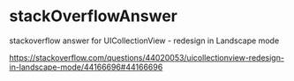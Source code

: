 # stackOverflowAnswer
stackoverflow answer for UICollectionView - redesign in Landscape mode

https://stackoverflow.com/questions/44020053/uicollectionview-redesign-in-landscape-mode/44166696#44166696


